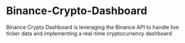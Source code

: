 # Binance-Crypto-Dashboard
Binance Crypto Dashboard is leveraging the Binance API to handle live ticker data and implementing a real-time cryptocurrency dashboard
